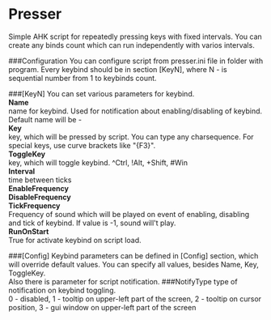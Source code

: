 # Presser
Simple AHK script for repeatedly pressing keys with fixed intervals.
You can create any binds count which can run independently with varios intervals.

###Configuration
You can configure script from presser.ini file in folder with program.
Every keybind should be in section [KeyN], where N - is sequential number from 1 to keybinds count.

###[KeyN]
You can set various parameters for keybind.
<br><b>Name</b><br>
	name for keybind. Used for notification about enabling/disabling of keybind. Default name will be <ToggleKey> - <Key>
<br><b>Key</b><br>
	key, which will be pressed by script. You can type any charsequence. For special keys, use curve brackets like "{F3}".
<br><b>ToggleKey</b><br>
	key, which will toggle keybind. ^Ctrl, !Alt, +Shift, #Win
<br><b>Interval</b><br>
	time between ticks
<br><b>EnableFrequency</b>
<br><b>DisableFrequency</b>
<br><b>TickFrequency</b><br>
	Frequency of sound which will be played on event of enabling, disabling and tick of keybind. If value is -1, sound will't play.
<br><b>RunOnStart</b><br>
	True for activate keybind on script load.

###[Config]
Keybind parameters can be defined in [Config] section, which will override default values. You can specify all values, besides Name, Key, ToggleKey.<br>
Also there is parameter for script notification.
###NotifyType
type of notification on keybind toggling. <br>
	0 - disabled, 1 - tooltip on upper-left part of the screen, 2 - tooltip on cursor position, 3 - gui window on upper-left part of the screen
